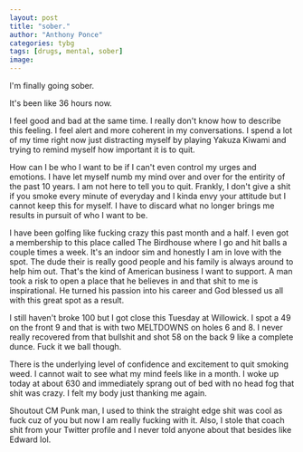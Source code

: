 ```yaml
---
layout: post
title: "sober."
author: "Anthony Ponce"
categories: tybg
tags: [drugs, mental, sober]
image:
---
```



I'm finally going sober.

It's been like 36 hours now. 

I feel good and bad at the same time. I really don't know how to describe this feeling. I feel alert and more coherent in my conversations. I spend a lot of my time right now just distracting myself by playing Yakuza Kiwami and trying to remind myself how important it is to quit.

How can I be who I want to be if I can't even control my urges and emotions. I have let myself numb my mind over and over for the entirity of the past 10 years. I am not here to tell you to quit. Frankly, I don't give a shit if you smoke every minute of everyday and I kinda envy your attitude but I cannot keep this for myself. I have to discard what no longer brings me results in pursuit of who I want to be. 

I have been golfing like fucking crazy this past month and a half. I even got a membership to this place called The Birdhouse where I go and hit balls a couple times a week. It's an indoor sim and honestly I am in love with the spot. The dude their is really good people and his family is always around to help him out. That's the kind of American business I want to support. A man took a risk to open a place that he believes in and that shit to me is inspirational. He turned his passion into his career and God blessed us all with this great spot as a result.

I still haven't broke 100 but I got close this Tuesday at Willowick. I spot a 49 on the front 9 and that is with two MELTDOWNS on holes 6 and 8. I never really recovered from that bullshit and shot 58 on the back 9 like a complete dunce. Fuck it we ball though.

There is the underlying level of confidence and excitement to quit smoking weed. I cannot wait to see what my mind feels like in a month. I woke up today at about 630 and immediately sprang out of bed with no head fog that shit was crazy. I felt my body just thanking me again. 

Shoutout CM Punk man, I used to think the straight edge shit was cool as fuck cuz of you but now I am really fucking with it. Also, I stole that coach shit from your Twitter profile and I never told anyone about that besides like Edward lol.
